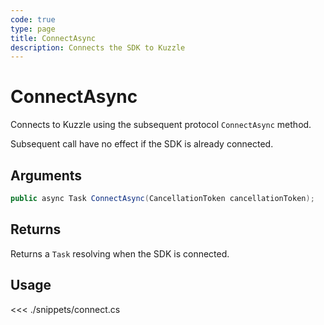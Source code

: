```yaml
---
code: true
type: page
title: ConnectAsync
description: Connects the SDK to Kuzzle
---
```


# ConnectAsync

Connects to Kuzzle using the subsequent protocol `ConnectAsync` method. 

Subsequent call have no effect if the SDK is already connected.

## Arguments

```csharp
public async Task ConnectAsync(CancellationToken cancellationToken);
```

## Returns

Returns a `Task` resolving when the SDK is connected.

## Usage

<<< ./snippets/connect.cs
